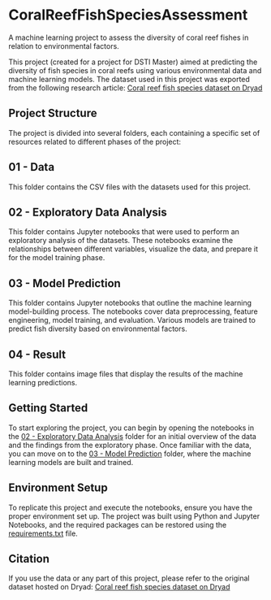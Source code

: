 # CoralReefFishSpeciesAssessment
A machine learning project to assess the diversity of coral reef fishes in relation to environmental factors.

This project (created for a project for DSTI Master) aimed at predicting the diversity of fish species in coral reefs using various environmental data and machine learning models. The dataset used in this project was exported from the following research article:
[Coral reef fish species dataset on Dryad](https://datadryad.org/stash/dataset/doi:10.5061/dryad.xpnvx0kmn)

## Project Structure
The project is divided into several folders, each containing a specific set of resources related to different phases of the project:

## 01 - Data
This folder contains the CSV files with the datasets used for this project.

## 02 - Exploratory Data Analysis
This folder contains Jupyter notebooks that were used to perform an exploratory analysis of the datasets. These notebooks examine the relationships between different variables, visualize the data, and prepare it for the model training phase.

## 03 - Model Prediction
This folder contains Jupyter notebooks that outline the machine learning model-building process. The notebooks cover data preprocessing, feature engineering, model training, and evaluation. Various models are trained to predict fish diversity based on environmental factors.

## 04 - Result
This folder contains image files that display the results of the machine learning predictions.

## Getting Started
To start exploring the project, you can begin by opening the notebooks in the [02 - Exploratory Data Analysis](./02%20-%20Exploratory%20Data%20Analysis/) folder for an initial overview of the data and the findings from the exploratory phase. Once familiar with the data, you can move on to the [03 - Model Prediction](./03%20-%20Model%20Prediction/) folder, where the machine learning models are built and trained.


## Environment Setup
To replicate this project and execute the notebooks, ensure you have the proper environment set up. The project was built using Python and Jupyter Notebooks, and the required packages can be restored using the [requirements.txt](./path/to/requirements.txt) file.

## Citation
If you use the data or any part of this project, please refer to the original dataset hosted on Dryad:
[Coral reef fish species dataset on Dryad](https://datadryad.org/stash/dataset/doi:10.5061/dryad.xpnvx0kmn)

